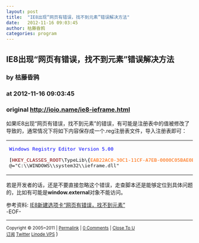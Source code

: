 ```yaml
---
layout: post
title:  "IE8出现“网页有错误，找不到元素”错误解决方法"
date:   2012-11-16 09:03:45
author: 枯藤昏鸦
categories: program
---
```


## IE8出现“网页有错误，找不到元素”错误解决方法
### by 枯藤昏鸦
### at 2012-11-16 09:03:45
### original <http://ioio.name/ie8-ieframe.html>

<p>如果IE8出现“网页有错误，找不到元素”的错误，有可能是注册表中的值被修改了导致的，通常情况下将如下内容保存成一个.reg注册表文件，导入注册表即可：</p>

<div><table><tr><td><pre style="font-family:monospace"><span style="color:#0000ff">Windows Registry Editor Version 5.00</span>
 
<span style="color:#000000">[</span><span style="color:#800000">HKEY_CLASSES_ROOT</span>\TypeLib\<span style="color:#ff6600"><span style="color:#000000">{</span>EAB22AC0-30C1-11CF-A7EB-0000C05BAE0B<span style="color:#000000">}</span></span>\1.1\0\win32<span style="color:#000000">]</span>
<span>@</span><span style="color:#000000">=</span><span>&quot;C:\\WINDOWS\\system32\\ieframe.dll&quot;</span></pre></td></tr></table></div>

<p>若是开发者的话，还是不要直接忽略这个错误，走查脚本还是能够定位到具体问题的，比如有可能是<strong>window.external</strong>对象不能访问。</p>
<p>参考资料: <a href="http://answers.microsoft.com/zh-hans/ie/forum/ie8-windows_xp/IE8%E6%96%B0%E5%BB%BA%E9%80%89%E9%A1%B9%E5%8D%A1/d5e3e2c3-60e4-4aac-be46-41d63a3bb0f7">IE8新建选项卡“网页有错误，找不到元素”</a><br>
-EOF-</p>
<hr><small>Copyright © 2005~2011 | <a href="http://ioio.name/ie8-ieframe.html" title="Permalink">Permalink</a> | <a href="http://ioio.name/ie8-ieframe.html#comments">0 Comments</a> | <a href="http://closetou.com" title="Close To U">Close To U</a> <br>
<a href="http://feeds.feedburner.com/miss">订阅</a> <a href="https://twitter.com/tearnon">Twitter</a> <a href="http://www.linode.com/?r=8dd6ddd391fc320d9f55ad101e051bde767df599">Linode VPS</a>
</small> )